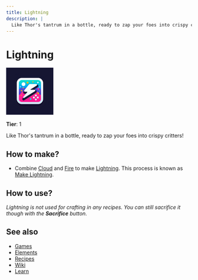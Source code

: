 ```yaml
---
title: Lightning
description: |
  Like Thor's tantrum in a bottle, ready to zap your foes into crispy critters!
---
```

# Lightning

![](../images/item.lightning.png)

**Tier**: 1

Like Thor's tantrum in a bottle, ready to zap your foes into crispy critters!

## How to make?

* Combine [Cloud](/wiki/elements/cloud) and [Fire](/wiki/elements/fire) to make [Lightning](/wiki/elements/lightning). This process is known as [Make Lightning](/wiki/recipes/make-lightning).

## How to use?

_Lightning is not used for crafting in any recipes. You can still sacrifice it though with the **Sacrifice** button._

## See also

* [Games](/wiki/games)
* [Elements](/wiki/elements)
* [Recipes](/wiki/recipes)
* [Wiki](/wiki/index)
* [Learn](/learn/index)